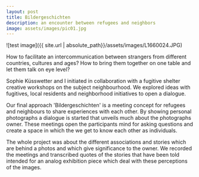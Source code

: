 ```yaml
---
layout: post
title: Bildergeschichten
description: an encounter between refugees and neighbors
image: assets/images/pic01.jpg
---
```

![test image]({{ site.url | absolute_path}}/assets/images/L1660024.JPG)

How to facilitate an intercommunication between strangers from different countries, cultures and ages? How to bring them together on one table and let them talk on eye level?

Sophie Küsswetter and I initiated in collaboration with a fugitive shelter creative workshops on the subject neighbourhood. We explored ideas with fugitives, local residents and neighborhood initiatives to open a dialogue.

Our final approach 'Bildergeschichten' is a meeting concept for refugees and neighbours to share experiences with each other. By showing personal photographs a dialogue is started that unveils much about the photographs owner. These meetings open the participants mind for asking questions and create a space in which the we get to know each other as individuals.

The whole project was about the different associations and stories which are behind a photos and which give significance to the owner. We recorded the meetings and transcribed quotes of the stories that have been told intended for an analog exhibition piece which deal with these perceptions of the images.